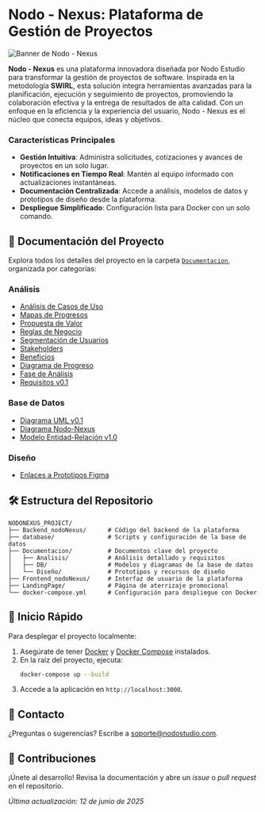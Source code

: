 # Nodo - Nexus: Plataforma de Gestión de Proyectos

![Banner de Nodo - Nexus](Documentacion/Diseño/banner.png)

**Nodo - Nexus** es una plataforma innovadora diseñada por Nodo Estudio para transformar la gestión de proyectos de software. Inspirada en la metodología **SWIRL**, esta solución integra herramientas avanzadas para la planificación, ejecución y seguimiento de proyectos, promoviendo la colaboración efectiva y la entrega de resultados de alta calidad. Con un enfoque en la eficiencia y la experiencia del usuario, Nodo - Nexus es el núcleo que conecta equipos, ideas y objetivos.

### Características Principales
- **Gestión Intuitiva**: Administra solicitudes, cotizaciones y avances de proyectos en un solo lugar.
- **Notificaciones en Tiempo Real**: Mantén al equipo informado con actualizaciones instantáneas.
- **Documentación Centralizada**: Accede a análisis, modelos de datos y prototipos de diseño desde la plataforma.
- **Despliegue Simplificado**: Configuración lista para Docker con un solo comando.

## 📂 Documentación del Proyecto

Explora todos los detalles del proyecto en la carpeta [`Documentacion`](Documentacion), organizada por categorías:

### Análisis
- [Análisis de Casos de Uso](Documentacion/Analisis/Analisis_Casos_Uso.pdf)  
- [Mapas de Progresos](Documentacion/Analisis/Analisis_Mapas_Progresos.pdf)  
- [Propuesta de Valor](Documentacion/Analisis/Analisis_Propuesta_Valor.pdf)  
- [Reglas de Negocio](Documentacion/Analisis/Analisis_Reglas_de_Negocio.pdf)  
- [Segmentación de Usuarios](Documentacion/Analisis/Analisis_Segmentacion_Usuarios.pdf)  
- [Stakeholders](Documentacion/Analisis/Analisis_Stakeholders.pdf)  
- [Beneficios](Documentacion/Analisis/Analisis_US_Beneficios.pdf)  
- [Diagrama de Progreso](Documentacion/Analisis/diagrama_Progreso_GestionProyectos.pdf)  
- [Fase de Análisis](Documentacion/Analisis/Fase_Analisis_Prueba.pdf)  
- [Requisitos v0.1](Documentacion/Analisis/Reguisitos_NodoNexus0.1.pdf)  

### Base de Datos
- [Diagrama UML v0.1](Documentacion/DB/DB_NODONEXUS-UML%200.1.drawio.pdf)  
- [Diagrama Nodo-Nexus](Documentacion/DB/DIAGRAMA-NODO-NEXUS.drawio.pdf)  
- [Modelo Entidad-Relación v1.0](Documentacion/DB/MER-1.0-NODO-NEXUS.pdf)  

### Diseño
- [Enlaces a Prototipos Figma](Documentacion/Diseño/Enlaces%20Protptipos%20figma.docx)  

## 🛠️ Estructura del Repositorio

```
NODONEXUS_PROJECT/
├── Backend_nodoNexus/      # Código del backend de la plataforma
├── database/               # Scripts y configuración de la base de datos
├── Documentacion/          # Documentos clave del proyecto
│   ├── Analisis/           # Análisis detallado y requisitos
│   ├── DB/                 # Modelos y diagramas de la base de datos
│   └── Diseño/             # Prototipos y recursos de diseño
├── Frontend_nodoNexus/     # Interfaz de usuario de la plataforma
├── LandingPage/            # Página de aterrizaje promocional
└── docker-compose.yml      # Configuración para despliegue con Docker
```

## 🚀 Inicio Rápido

Para desplegar el proyecto localmente:

1. Asegúrate de tener [Docker](https://www.docker.com/get-started) y [Docker Compose](https://docs.docker.com/compose/install/) instalados.
2. En la raíz del proyecto, ejecuta:
   ```bash
   docker-compose up --build
   ```
3. Accede a la aplicación en `http://localhost:3000`.

## 📧 Contacto

¿Preguntas o sugerencias? Escribe a [soporte@nodostudio.com](mailto:soporte@nodostudio.com).

## 🤝 Contribuciones

¡Únete al desarrollo! Revisa la documentación y abre un *issue* o *pull request* en el repositorio.

*Última actualización: 12 de junio de 2025*